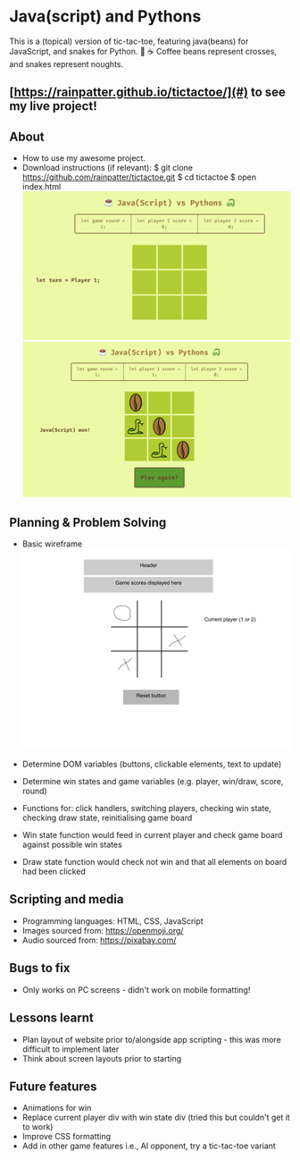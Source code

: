 # Java(script) and Pythons
This is a (topical) version of tic-tac-toe, featuring java(beans) for JavaScript, and snakes for Python. :snake:  :coffee: Coffee beans represent crosses, and snakes represent noughts.

## [https://rainpatter.github.io/tictactoe/](#) to see my live project!

## About
- How to use my awesome project.
- Download instructions (if relevant):
$ git clone https://github.com/rainpatter/tictactoe.git
$ cd tictactoe
$ open index.html
![screenshot 1](images/screenshot-1.png)
![screenshot 2](images/screenshot-2.png)

## Planning & Problem Solving

- Basic wireframe
![wireframe](images/wireframe.jpg)

- Determine DOM variables (buttons, clickable elements, text to update)
- Determine win states and game variables (e.g. player, win/draw, score, round)
- Functions for: click handlers, switching players, checking win state, checking draw state, reinitialising game board
- Win state function would feed in current player and check game board against possible win states
- Draw state function would check not win and that all elements on board had been clicked

## Scripting and media
- Programming languages: HTML, CSS, JavaScript
- Images sourced from: https://openmoji.org/
- Audio sourced from: https://pixabay.com/ 

## Bugs to fix 
- Only works on PC screens - didn't work on mobile formatting!

## Lessons learnt
- Plan layout of website prior to/alongside app scripting - this was more difficult to implement later
- Think about screen layouts prior to starting

## Future features
- Animations for win
- Replace current player div with win state div (tried this but couldn't get it to work)
- Improve CSS formatting 
- Add in other game features i.e., AI opponent, try a tic-tac-toe variant
